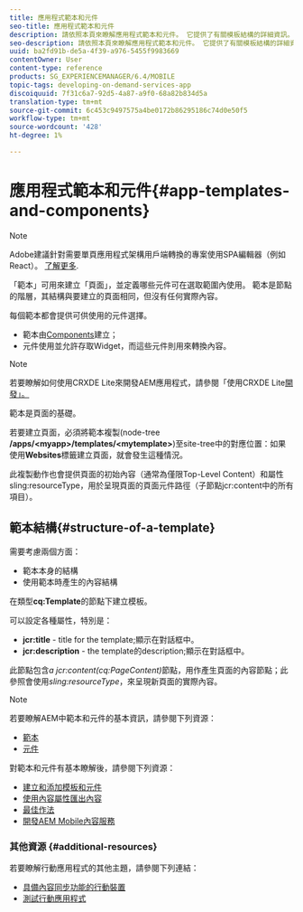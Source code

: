 ```yaml
---
title: 應用程式範本和元件
seo-title: 應用程式範本和元件
description: 請依照本頁來瞭解應用程式範本和元件。 它提供了有關模板結構的詳細資訊。
seo-description: 請依照本頁來瞭解應用程式範本和元件。 它提供了有關模板結構的詳細資訊。
uuid: ba2fd91b-de5a-4f39-a976-5455f9983669
contentOwner: User
content-type: reference
products: SG_EXPERIENCEMANAGER/6.4/MOBILE
topic-tags: developing-on-demand-services-app
discoiquuid: 7f31c6a7-92d5-4a87-a9f0-68a82b834d5a
translation-type: tm+mt
source-git-commit: 6c453c9497575a4be0172b86295186c74d0e50f5
workflow-type: tm+mt
source-wordcount: '428'
ht-degree: 1%

---
```



# 應用程式範本和元件{#app-templates-and-components}

>[!NOTE]
>
>Adobe建議針對需要單頁應用程式架構用戶端轉換的專案使用SPA編輯器（例如React）。 [了解更多](/help/sites-developing/spa-overview.md).

「範本」可用來建立「頁面」，並定義哪些元件可在選取範圍內使用。 範本是節點的階層，其結構與要建立的頁面相同，但沒有任何實際內容。

每個範本都會提供可供使用的元件選擇。

* 範本由[Components](/help/sites-developing/components.md)建立；
* 元件使用並允許存取Widget，而這些元件則用來轉換內容。

>[!NOTE]
>
>若要瞭解如何使用CRXDE Lite來開發AEM應用程式，請參閱「使用CRXDE Lite[開發」。](/help/sites-developing/developing-with-crxde-lite.md)

範本是頁面的基礎。

若要建立頁面，必須將範本複製(node-tree **/apps/&lt;myapp>/templates/&lt;mytemplate>**)至site-tree中的對應位置：如果使用&#x200B;**Websites**&#x200B;標籤建立頁面，就會發生這種情況。

此複製動作也會提供頁面的初始內容（通常為僅限Top-Level Content）和屬性sling:resourceType，用於呈現頁面的頁面元件路徑（子節點jcr:content中的所有項目）。

## 範本結構{#structure-of-a-template}

需要考慮兩個方面：

* 範本本身的結構
* 使用範本時產生的內容結構

在類型&#x200B;**cq:Template**&#x200B;的節點下建立模板。

可以設定各種屬性，特別是：

* **jcr:title** - title for the template;顯示在對話框中。
* **jcr:description** - the template的description;顯示在對話框中。

此節點包含&#x200B;*a jcr:content(cq:PageContent)*&#x200B;節點，用作產生頁面的內容節點；此參照會使用&#x200B;*sling:resourceType*，來呈現新頁面的實際內容。

>[!NOTE]
>
>若要瞭解AEM中範本和元件的基本資訊，請參閱下列資源：
>
>* [範本](/help/sites-developing/templates.md)
>* [元件](/help/sites-developing/components.md)

>



對範本和元件有基本瞭解後，請參閱下列資源：

* [建立和添加模板和元件](/help/mobile/mobile-ondemand-app-templates.md)
* [使用內容屬性匯出內容](/help/mobile/on-demand-content-properties-exporting.md)
* [最佳作法](/help/mobile/best-practices-aem-mobile.md)
* [開發AEM Mobile內容服務](/help/mobile/developing-content-services.md)

### 其他資源 {#additional-resources}

若要瞭解行動應用程式的其他主題，請參閱下列連結：

* [具備內容同步功能的行動裝置](/help/mobile/mobile-ondemand-contentsync.md)
* [測試行動應用程式](/help/mobile/develop-mobile-apps-testing.md)

